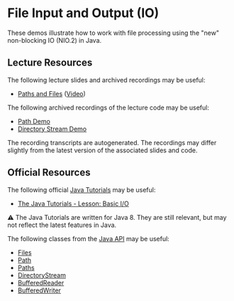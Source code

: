 File Input and Output (IO)
=================================================

These demos illustrate how to work with file processing using the "new" non-blocking IO (NIO.2) in Java.

## Lecture Resources ##

The following lecture slides and archived recordings may be useful:

  - [Paths and Files](https://docs.google.com/presentation/d/e/2PACX-1vRjEUU0FIhBZIeMeU9O5L3Fc9WFAb9RvjA3dNANUjxupwWPH6Uw86tYEczVtrbfDzLFLub3je-pwGsg/pub?start=false&loop=false&delayms=3000) ([Video](https://usfca.hosted.panopto.com/Panopto/Pages/Viewer.aspx?id=825bbf06-997d-438e-b712-afaf015099a0))

The following archived recordings of the lecture code may be useful:

  - [Path Demo](https://usfca.hosted.panopto.com/Panopto/Pages/Viewer.aspx?id=ac30d0c7-7802-4108-b194-afaf0150997f)
  - [Directory Stream Demo](https://usfca.hosted.panopto.com/Panopto/Pages/Viewer.aspx?id=cfd9fab6-3855-435b-922b-afaf01509918)

The recording transcripts are autogenerated. The recordings may differ slightly from the latest version of the associated slides and code.

## Official Resources ##

The following official [Java Tutorials](http://docs.oracle.com/javase/tutorial/index.html) may be useful:

- [The Java Tutorials - Lesson: Basic I/O](http://docs.oracle.com/javase/tutorial/essential/io/index.html)

:warning: The Java Tutorials are written for Java 8. They are still relevant, but may not reflect the latest features in Java.

The following classes from the [Java API](https://docs.oracle.com/en/java/javase/17/docs/api/) may be useful:

- [Files](https://docs.oracle.com/en/java/javase/17/docs/api/java.base/java/nio/file/Files.html)
- [Path](https://docs.oracle.com/en/java/javase/17/docs/api/java.base/java/nio/file/Path.html)
- [Paths](https://docs.oracle.com/en/java/javase/17/docs/api/java.base/java/nio/file/Paths.html)
- [DirectoryStream](https://docs.oracle.com/en/java/javase/17/docs/api/java.base/java/nio/file/DirectoryStream.html)
- [BufferedReader](https://docs.oracle.com/en/java/javase/17/docs/api/java.base/java/io/BufferedReader.html)
- [BufferedWriter](https://docs.oracle.com/en/java/javase/17/docs/api/java.base/java/io/BufferedWriter.html)
